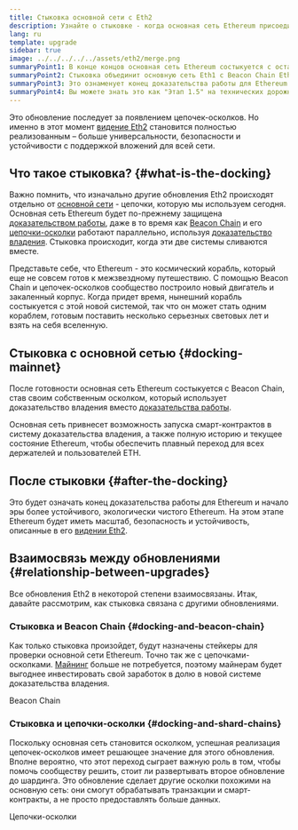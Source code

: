 ```yaml
---
title: Стыковка основной сети с Eth2
description: Узнайте о стыковке - когда основная сеть Ethereum присоединится к системе доказательства владения, координируемой Beacon Chain.
lang: ru
template: upgrade
sidebar: true
image: ../../../../../assets/eth2/merge.png
summaryPoint1: В конце концов основная сеть Ethereum состыкуется с остальными обновлениями Eth2.
summaryPoint2: Стыковка объединит основную сеть Eth1 с Beacon Chain Eth2 и системой цепочек-осколков.
summaryPoint3: Это ознаменует конец доказательства работы для Ethereum и полный переход к доказательству владения.
summaryPoint4: Вы можете знать это как "Этап 1.5" на технических дорожных картах.
---
```


<UpgradeStatus date="~Q1/Q2 2022">
    Это обновление последует за появлением цепочек-осколков. Но именно в этот момент <a href="/eth2/vision/">видение Eth2</a> становится полностью реализованным – больше универсальности, безопасности и устойчивости с поддержкой вложений для всей сети.
</UpgradeStatus>

## Что такое стыковка? {#what-is-the-docking}

Важно помнить, что изначально другие обновления Eth2 происходят отдельно от [основной сети](/glossary/#mainnet) - цепочки, которую мы используем сегодня. Основная сеть Ethereum будет по-прежнему защищена [доказательством работы](/developers/docs/consensus-mechanisms/pow/), даже в то время как [Beacon Chain](/upgrades/beacon-chain/) и его [цепочки-осколки](/eth2/shard-chains/) работают параллельно, используя [доказательство владения](/developers/docs/consensus-mechanisms/pos/). Стыковка происходит, когда эти две системы сливаются вместе.

Представьте себе, что Ethereum - это космический корабль, который еще не совсем готов к межзвездному путешествию. С помощью Beacon Chain и цепочек-осколков сообщество построило новый двигатель и закаленный корпус. Когда придет время, нынешний корабль состыкуется с этой новой системой, так что он может стать одним кораблем, готовым поставить несколько серьезных световых лет и взять на себя вселенную.

## Стыковка с основной сетью {#docking-mainnet}

После готовности основная сеть Ethereum состыкуется с Beacon Chain, став своим собственным осколком, который использует доказательство владения вместо [доказательства работы](/developers/docs/consensus-mechanisms/pow/).

Основная сеть привнесет возможность запуска смарт-контрактов в систему доказательства владения, а также полную историю и текущее состояние Ethereum, чтобы обеспечить плавный переход для всех держателей и пользователей ETH.

## После стыковки {#after-the-docking}

Это будет означать конец доказательства работы для Ethereum и начало эры более устойчивого, экологически чистого Ethereum. На этом этапе Ethereum будет иметь масштаб, безопасность и устойчивость, описанные в его [видении Eth2](/eth2/vision/).

## Взаимосвязь между обновлениями {#relationship-between-upgrades}

Все обновления Eth2 в некоторой степени взаимосвязаны. Итак, давайте рассмотрим, как стыковка связана с другими обновлениями.

### Стыковка и Beacon Chain {#docking-and-beacon-chain}

Как только стыковка произойдет, будут назначены стейкеры для проверки основной сети Ethereum. Точно так же с цепочками-осколками. [Майнинг](/developers/docs/consensus-mechanisms/pow/mining/) больше не потребуется, поэтому майнерам будет выгоднее инвестировать свой заработок в долю в новой системе доказательства владения.

<ButtonLink to="/upgrades/beacon-chain/">Beacon Chain</ButtonLink>

### Стыковка и цепочки-осколки {#docking-and-shard-chains}

Поскольку основная сеть становится осколком, успешная реализация цепочек-осколков имеет решающее значение для этого обновления. Вполне вероятно, что этот переход сыграет важную роль в том, чтобы помочь сообществу решить, стоит ли развертывать второе обновление до шардинга. Это обновление сделает другие осколки похожими на основную сеть: они смогут обрабатывать транзакции и смарт-контракты, а не просто предоставлять больше данных.

<ButtonLink to="/eth2/shard-chains/">Цепочки-осколки</ButtonLink>

